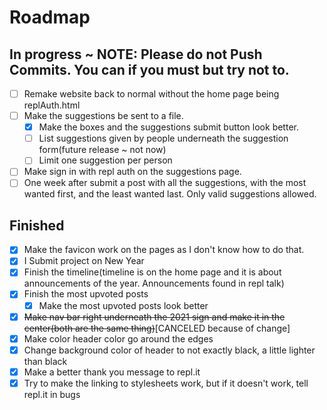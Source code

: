 # Roadmap

##  In progress ~ NOTE: Please do not Push Commits. You can if you must but try not to.

- [ ] Remake website back to normal without the home page being replAuth.html
- [ ] Make the suggestions be sent to a file.
  - [x] Make the boxes and the suggestions submit button look better.
  - [ ] List suggestions given by people underneath the suggestion form(future release ~ not now)
  - [ ] Limit one suggestion per person
- [ ] Make sign in with repl auth on the suggestions page.
- [ ] One week after submit a post with all the suggestions, with the most wanted first, and the least wanted last. Only valid suggestions allowed.

## Finished

- [x] Make the favicon work on the pages as I don't know how to do that.
- [x] I Submit project on New Year
- [x] Finish the timeline(timeline is on the home page and it is about announcements of the year. Announcements found in repl talk)
- [x] Finish the most upvoted posts
  - [x] Make the most upvoted posts look better
- [x] ~~Make nav bar right underneath the 2021 sign and make it in the center(both are the same thing)~~[CANCELED because of change]
- [x] Make color header color go around the edges
- [x] Change background color of header to not exactly black, a little lighter than black
- [x] Make a better thank you message to repl.it
- [x] Try to make the linking to stylesheets work, but if it doesn't work, tell repl.it in bugs
